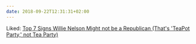 ```yaml
---
date: 2018-09-22T12:31:31+02:00
---
```


Liked: [Top 7 Signs Willie Nelson Might not be a Republican (That's 'TeaPot Party,' not Tea Party)](https://www.juancole.com/2018/09/willie-nelson-republican.html)
